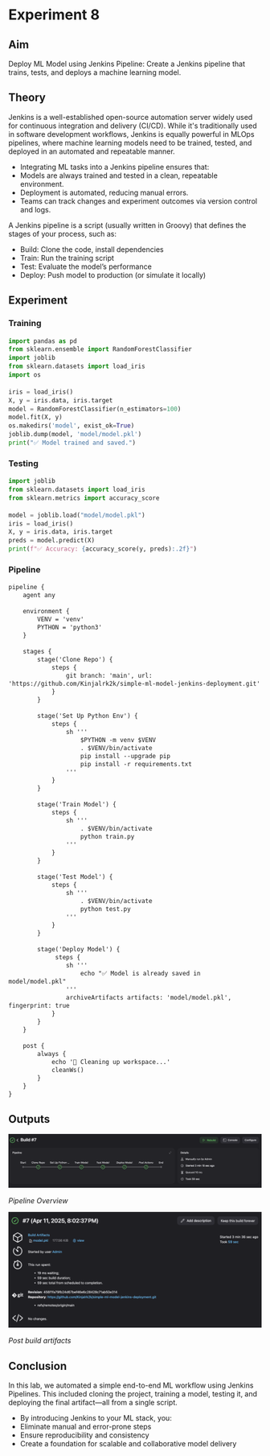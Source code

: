 # Experiment 8

## Aim

Deploy ML Model using Jenkins Pipeline: Create a Jenkins pipeline that trains, tests, and deploys a machine learning model.

## Theory

Jenkins is a well-established open-source automation server widely used for continuous integration and delivery (CI/CD). While it's traditionally used in software development workflows, Jenkins is equally powerful in MLOps pipelines, where machine learning models need to be trained, tested, and deployed in an automated and repeatable manner.

- Integrating ML tasks into a Jenkins pipeline ensures that:
- Models are always trained and tested in a clean, repeatable environment.
- Deployment is automated, reducing manual errors.
- Teams can track changes and experiment outcomes via version control and logs.

A Jenkins pipeline is a script (usually written in Groovy) that defines the stages of your process, such as:

- Build: Clone the code, install dependencies
- Train: Run the training script
- Test: Evaluate the model’s performance
- Deploy: Push model to production (or simulate it locally)

## Experiment

### Training

```python
import pandas as pd
from sklearn.ensemble import RandomForestClassifier
import joblib
from sklearn.datasets import load_iris
import os

iris = load_iris()
X, y = iris.data, iris.target
model = RandomForestClassifier(n_estimators=100)
model.fit(X, y)
os.makedirs('model', exist_ok=True)
joblib.dump(model, 'model/model.pkl')
print("✅ Model trained and saved.")
```

### Testing

```python
import joblib
from sklearn.datasets import load_iris
from sklearn.metrics import accuracy_score

model = joblib.load("model/model.pkl")
iris = load_iris()
X, y = iris.data, iris.target
preds = model.predict(X)
print(f"✅ Accuracy: {accuracy_score(y, preds):.2f}")

```

### Pipeline

```Jenkins
pipeline {
    agent any

    environment {
        VENV = 'venv'
        PYTHON = 'python3'
    }

    stages {
        stage('Clone Repo') {
            steps {
                git branch: 'main', url: 'https://github.com/Kinjalrk2k/simple-ml-model-jenkins-deployment.git'
            }
        }

        stage('Set Up Python Env') {
            steps {
                sh '''
                    $PYTHON -m venv $VENV
                    . $VENV/bin/activate
                    pip install --upgrade pip
                    pip install -r requirements.txt
                '''
            }
        }

        stage('Train Model') {
            steps {
                sh '''
                    . $VENV/bin/activate
                    python train.py
                '''
            }
        }

        stage('Test Model') {
            steps {
                sh '''
                    . $VENV/bin/activate
                    python test.py
                '''
            }
        }

        stage('Deploy Model') {
             steps {
                sh '''
                    echo "✅ Model is already saved in model/model.pkl"
                '''
                archiveArtifacts artifacts: 'model/model.pkl', fingerprint: true
            }
        }
    }

    post {
        always {
            echo '🧹 Cleaning up workspace...'
            cleanWs()
        }
    }
}
```

## Outputs

![](./outputs/1.png)

_Pipeline Overview_

![](./outputs/2.png)

_Post build artifacts_

## Conclusion

In this lab, we automated a simple end-to-end ML workflow using Jenkins Pipelines. This included cloning the project, training a model, testing it, and deploying the final artifact—all from a single script.

- By introducing Jenkins to your ML stack, you:
- Eliminate manual and error-prone steps
- Ensure reproducibility and consistency
- Create a foundation for scalable and collaborative model delivery
